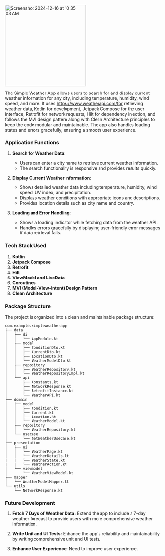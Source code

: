 <img width="262" alt="Screenshot 2024-12-16 at 10 35 03 AM" src="https://github.com/user-attachments/assets/0771a856-8be3-4103-9901-77391f793f17" />

The Simple Weather App allows users to search for and display current weather information for any city, including temperature, humidity, wind speed, and more. It uses https://www.weatherapi.com/for retrieving weather data, Kotlin for development, Jetpack Compose for the user interface, Retrofit for network requests, Hilt for dependency injection, and follows the MVI design pattern along with Clean Architecture principles to keep the code modular and maintainable. The app also handles loading states and errors gracefully, ensuring a smooth user experience.

### Application Functions

1. **Search for Weather Data**:
   - Users can enter a city name to retrieve current weather information.
   - The search functionality is responsive and provides results quickly.

2. **Display Current Weather Information**:
   - Shows detailed weather data including temperature, humidity, wind speed, UV index, and precipitation.
   - Displays weather conditions with appropriate icons and descriptions.
   - Provides location details such as city name and country.

3. **Loading and Error Handling**:
   - Shows a loading indicator while fetching data from the weather API.
   - Handles errors gracefully by displaying user-friendly error messages if data retrieval fails.

### Tech Stack Used

1. **Kotlin**
2. **Jetpack Compose**
3. **Retrofit**
4. **Hilt**
5. **ViewModel and LiveData**
6. **Coroutines**
7. **MVI (Model-View-Intent) Design Pattern**
8. **Clean Architecture**

### Package Structure

The project is organized into a clean and maintainable package structure:

```
com.example.simpleweatherapp
├── data
│   ├── di
│   │   └── AppModule.kt
│   ├── model
│   │   ├── ConditionDto.kt
│   │   ├── CurrentDto.kt
│   │   ├── LocationDto.kt
│   │   └── WeatherModelDto.kt
│   ├── repository
│   │   ├── WeatherRepository.kt
│   │   └── WeatherRepositoryImpl.kt
│   └── api
│       ├── Constants.kt
│       ├── NetworkResponse.kt
│       ├── RetrofitInstance.kt
│       └── WeatherAPI.kt
├── domain
│   ├── model
│   │   ├── Condition.kt
│   │   ├── Current.kt
│   │   ├── Location.kt
│   │   └── WeatherModel.kt
│   ├── repository
│   │   └── WeatherRepository.kt
│   └── usecase
│       └── GetWeatherUseCase.kt
├── presentation
│   ├── ui
│   │   └── WeatherPage.kt
│   │   └── WeatherDetails.kt
|   |   └── WeatherState.kt
|   |   └── WeatherAction.kt
│   └── viewmodel
│       └── WeatherViewModel.kt
├── mapper
│   └── WeatherModelMapper.kt
└── utils
    └── NetworkResponse.kt

```
### Future Development
1. **Fetch 7 Days of Weather Data:** Extend the app to include a 7-day weather forecast to provide users with more comprehensive weather information.

2. **Write Unit and UI Tests:** Enhance the app's reliability and maintainability by writing comprehensive unit and UI tests.

3. **Enhance User Experience:** Need to improve user experience.
